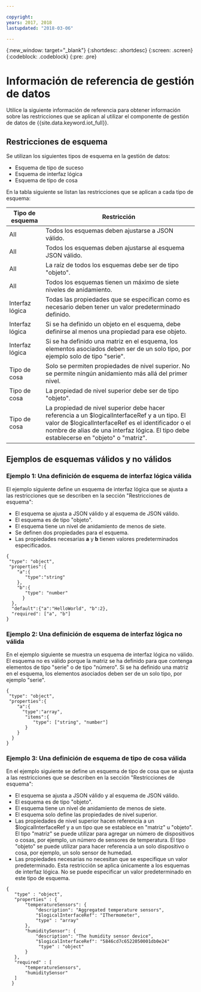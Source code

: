 ```yaml
---

copyright:
years: 2017, 2018
lastupdated: "2018-03-06"

---
```


{:new_window: target="\_blank"}
{:shortdesc: .shortdesc}
{:screen: .screen}
{:codeblock: .codeblock}
{:pre: .pre}

# Información de referencia de gestión de datos

Utilice la siguiente información de referencia para obtener información sobre las restricciones que se aplican al utilizar el componente de gestión de datos de {{site.data.keyword.iot_full}}. 

## Restricciones de esquema

Se utilizan los siguientes tipos de esquema en la gestión de datos:
- Esquema de tipo de suceso
- Esquema de interfaz lógica
- Esquema de tipo de cosa

En la tabla siguiente se listan las restricciones que se aplican a cada tipo de esquema:

Tipo de esquema       |        Restricción
------------------- | -------------
All        | Todos los esquemas deben ajustarse a JSON válido. 
All        | Todos los esquemas deben ajustarse al esquema JSON válido. 
All        | La raíz de todos los esquemas debe ser de tipo "objeto". 
All        | Todos los esquemas tienen un máximo de siete niveles de anidamiento.
Interfaz lógica        |  Todas las propiedades que se especifican como es necesario deben tener un valor predeterminado definido. 
Interfaz lógica     | Si se ha definido un objeto en el esquema, debe definirse al menos una propiedad para ese objeto. 
Interfaz lógica | Si se ha definido una matriz en el esquema, los elementos asociados deben ser de un solo tipo, por ejemplo solo de tipo "serie". 
Tipo de cosa        | Solo se permiten propiedades de nivel superior. No se permite ningún anidamiento más allá del primer nivel. 
Tipo de cosa        | La propiedad de nivel superior debe ser de tipo "objeto".
Tipo de cosa        | La propiedad de nivel superior debe hacer referencia a un $logicalInterfaceRef y a un tipo. El valor de $logicalInterfaceRef es el identificador o el nombre de alias de una interfaz lógica. El tipo debe establecerse en "objeto" o "matriz". 

## Ejemplos de esquemas válidos y no válidos

### Ejemplo 1: Una definición de esquema de interfaz lógica válida
El ejemplo siguiente define un esquema de interfaz lógica que se ajusta a las restricciones que se describen en la sección "Restricciones de esquema":

  - El esquema se ajusta a JSON válido y al esquema de JSON válido.
  - El esquema es de tipo "objeto".
  - El esquema tiene un nivel de anidamiento de menos de siete. 
  - Se definen dos propiedades para el esquema. 
  - Las propiedades necesarias **a** y **b** tienen valores predeterminados especificados.

```
{
 "type": "object",
 "properties":{
    "a":{
       "type":"string"
    },
    "b":{
       "type": "number"
      }
  },
  "default":{"a":"HelloWorld", "b":2},
  "required": ["a", "b"]
}
```


### Ejemplo 2: Una definición de esquema de interfaz lógica no válida
En el ejemplo siguiente se muestra un esquema de interfaz lógica no válido. El esquema no es válido porque la matriz se ha definido para que contenga elementos de tipo "serie" o de tipo "número". Si se ha definido una matriz en el esquema, los elementos asociados deben ser de un solo tipo, por ejemplo "serie".

```
{
 "type": "object",
 "properties":{
    "a":{
      "type":"array",
       "items":{
          "type": ["string", "number"]
       }
    }
  }
}
```
### Ejemplo 3: Una definición de esquema de tipo de cosa válida
En el ejemplo siguiente se define un esquema de tipo de cosa que se ajusta a las restricciones que se describen en la sección "Restricciones de esquema":

  - El esquema se ajusta a JSON válido y al esquema de JSON válido.
  - El esquema es de tipo "objeto".
  - El esquema tiene un nivel de anidamiento de menos de siete. 
  - El esquema solo define las propiedades de nivel superior. 
  - Las propiedades de nivel superior hacen referencia a un $logicalInterfaceRef y a un tipo que se establece en "matriz" u "objeto". El tipo "matriz" se puede utilizar para agregar un número de dispositivos o cosas, por ejemplo, un número de sensores de temperatura. El tipo "objeto" se puede utilizar para hacer referencia a un solo dispositivo o cosa, por ejemplo, un solo sensor de humedad.   
  - Las propiedades necesarias no necesitan que se especifique un valor predeterminado. Esta restricción se aplica únicamente a los esquemas de interfaz lógica. No se puede especificar un valor predeterminado en este tipo de esquema. 

```
{
   "type" : "object",
   "properties" : {
       "temperatureSensors": {
           "description": "Aggregated temperature sensors",
           "$logicalInterfaceRef": "IThermometer",
           "type" : "array"
       },
       "humiditySensor": {
           "description": "The humidity sensor device",
           "$logicalInterfaceRef": "5846cd7c6522050001db0e24"
            "type" : "object"
       }
   },
   "required" : [
       "temperatureSensors",
       "humiditySensor"
   ]
  }
```
